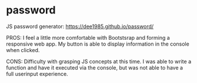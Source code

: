 # password
JS password generator: https://dee1985.github.io/password/

PROS:
 I feel a little more comfortable with Bootstsrap and forming a responsive web app. My button is able to display information in the console when clicked.

 CONS: 
  Difficulty with grasping JS concepts at this time. I was able to write a function and have it executed via the console, but was not able to have a full userinput experience.
